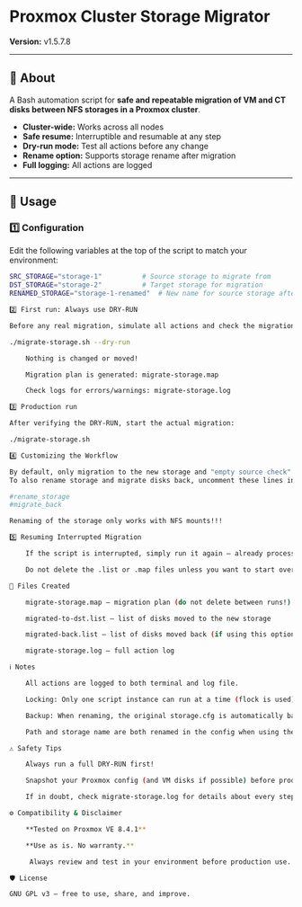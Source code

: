 # Proxmox Cluster Storage Migrator

**Version:** v1.5.7.8

---

## 📝 About

A Bash automation script for **safe and repeatable migration of VM and CT disks between NFS storages in a Proxmox cluster**.

- **Cluster-wide:** Works across all nodes
- **Safe resume:** Interruptible and resumable at any step
- **Dry-run mode:** Test all actions before any change
- **Rename option:** Supports storage rename after migration
- **Full logging:** All actions are logged

---

## 🚀 Usage

### 1️⃣ Configuration

Edit the following variables at the top of the script to match your environment:

```bash
SRC_STORAGE="storage-1"          # Source storage to migrate from
DST_STORAGE="storage-2"          # Target storage for migration
RENAMED_STORAGE="storage-1-renamed"  # New name for source storage after migration (optional)

2️⃣ First run: Always use DRY-RUN

Before any real migration, simulate all actions and check the migration plan:

./migrate-storage.sh --dry-run

    Nothing is changed or moved!

    Migration plan is generated: migrate-storage.map

    Check logs for errors/warnings: migrate-storage.log

3️⃣ Production run

After verifying the DRY-RUN, start the actual migration:

./migrate-storage.sh

4️⃣ Customizing the Workflow

By default, only migration to the new storage and "empty source check" are enabled.
To also rename storage and migrate disks back, uncomment these lines in the main() function:

#rename_storage
#migrate_back

Renaming of the storage only works with NFS mounts!!!

5️⃣ Resuming Interrupted Migration

    If the script is interrupted, simply run it again — already processed disks are skipped automatically.

    Do not delete the .list or .map files unless you want to start over.

📄 Files Created

    migrate-storage.map — migration plan (do not delete between runs!)

    migrated-to-dst.list — list of disks moved to the new storage

    migrated-back.list — list of disks moved back (if using this option)

    migrate-storage.log — full action log

ℹ️ Notes

    All actions are logged to both terminal and log file.

    Locking: Only one script instance can run at a time (flock is used).

    Backup: When renaming, the original storage.cfg is automatically backed up.

    Path and storage name are both renamed in the config when using the rename step.

⚠️ Safety Tips

    Always run a full DRY-RUN first!

    Snapshot your Proxmox config (and VM disks if possible) before production migration.

    If in doubt, check migrate-storage.log for details about every step.

⚙️ Compatibility & Disclaimer

    **Tested on Proxmox VE 8.4.1**

    **Use as is. No warranty.**

     Always review and test in your environment before production use.

🛡 License

GNU GPL v3 — free to use, share, and improve.

